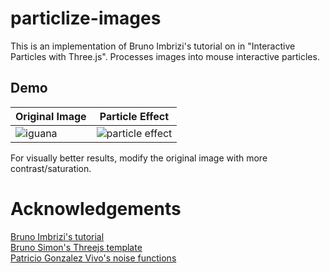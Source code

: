 # particlize-images

This is an implementation of Bruno Imbrizi's tutorial on in "Interactive Particles with Three.js". Processes images into mouse interactive particles.


## Demo



| Original Image  | Particle Effect |
| ------------- | ------------- |
| ![iguana](https://user-images.githubusercontent.com/24450679/139458460-5bf24f3e-aa05-49b4-98c3-1c04fc32e457.jpg) | ![particle effect](https://user-images.githubusercontent.com/24450679/139458483-332f3428-853d-4bef-9052-1cc9056f8d05.gif)  |

For visually better results, modify the original image with more contrast/saturation.

# Acknowledgements

[Bruno Imbrizi's tutorial](https://tympanus.net/codrops/2019/01/17/interactive-particles-with-three-js/)\
[Bruno Simon's Threejs template](https://github.com/brunosimon/threejs-template-simple)\
[Patricio Gonzalez Vivo's noise functions](https://gist.github.com/patriciogonzalezvivo/670c22f3966e662d2f83)

